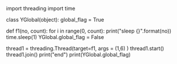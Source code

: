 import threading
import time

class YGlobal(object):
    global_flag = True


def f1(no, count):
    for i in range(0, count):
        print("sleep {}".format(no))
        time.sleep(1)
        YGlobal.global_flag = False

thread1 = threading.Thread(target=f1, args = (1,6) )
thread1.start()
thread1.join()
print("end")
print(YGlobal.global_flag)